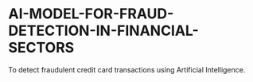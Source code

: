 # AI-MODEL-FOR-FRAUD-DETECTION-IN-FINANCIAL-SECTORS
To detect fraudulent credit card transactions using Artificial Intelligence.
